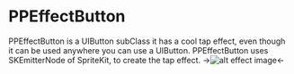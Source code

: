 # PPEffectButton
PPEffectButton is a UIButton subClass it has a cool tap effect, even though it can be used anywhere you can use a UIButton.
PPEffectButton uses SKEmitterNode of SpriteKit, to create the tap effect.
->![alt effect image](https://github.com/HIkaruSato/PPEffectButton/blob/master/images/PPEffectButton.gif)<-
